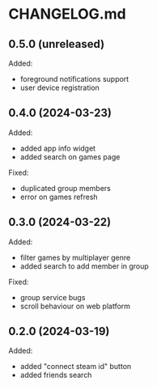 # CHANGELOG.md

## 0.5.0 (unreleased)

Added:
- foreground notifications support
- user device registration

## 0.4.0 (2024-03-23)

Added:

- added app info widget
- added search on games page

Fixed:

- duplicated group members
- error on games refresh

## 0.3.0 (2024-03-22)

Added:

- filter games by multiplayer genre
- added search to add member in group

Fixed:

- group service bugs
- scroll behaviour on web platform


## 0.2.0 (2024-03-19)

Added:

- added "connect steam id" button
- added friends search